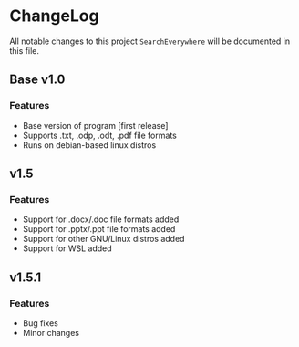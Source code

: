 # ChangeLog
All notable changes to this project ```SearchEverywhere``` will be documented in this file.


## Base v1.0 
### Features
+ Base version of program [first release]
+ Supports .txt, .odp, .odt, .pdf file formats
+ Runs on debian-based linux distros

##  v1.5 
### Features
+ Support for .docx/.doc file formats added
+ Support for .pptx/.ppt file formats added
+ Support for other GNU/Linux distros added
+ Support for WSL added

## v1.5.1
### Features
+ Bug fixes
+ Minor changes
